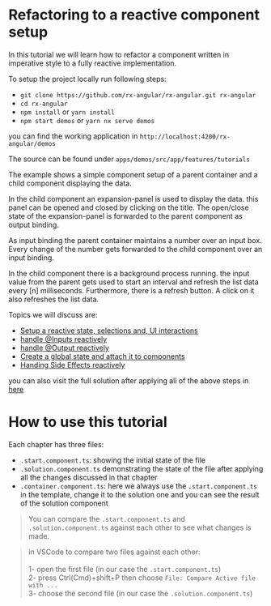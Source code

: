 # Refactoring to a reactive component setup

In this tutorial we will learn how to refactor a component written in imperative style to a fully reactive implementation.

To setup the project locally run following steps:

- `git clone https://github.com/rx-angular/rx-angular.git rx-angular`
- `cd rx-angular`
- `npm install` or `yarn install`
- `npm start demos` or `yarn nx serve demos`

you can find the working application in `http://localhost:4200/rx-angular/demos`

The source can be found under `apps/demos/src/app/features/tutorials`

The example shows a simple component setup of a parent container and a child component displaying the data.

In the child component an expansion-panel is used to display the data. this panel can be opened and closed by clicking on the title.
The open/close state of the expansion-panel is forwarded to the parent component as output binding.

As input binding the parent container maintains a number over an input box. Every change of the number gets forwarded to the child component over an input binding.

In the child component there is a background process running. the input value from the parent gets used to start an interval and refresh the list data every [n] milliseconds.
Furthermore, there is a refresh button. A click on it also refreshes the list data.

Topics we will discuss are:

- [Setup a reactive state, selections and, UI interactions][1-setup]
- [handle @Inputs reactively][2-input-bindings]
- [handle @Output reactively][3-output-bindings]
- [Create a global state and attach it to components][4-global-state]
- [Handing Side Effects reactively][5-side-effects]
<!-- - [Presenter Pattern][6-presenter-pattern] -->

you can also visit the full solution after applying all of the above steps in [here](https://github.com/rx-angular/rx-angular/tree/master/apps/demos/src/app/features/tutorials/basics/solution)

# How to use this tutorial

Each chapter has three files:

- `.start.component.ts`: showing the initial state of the file
- `.solution.component.ts` demonstrating the state of the file after applying all the changes discussed in that chapter
- `.container.component.ts`: here we always use the `.start.component.ts` in the template, change it to the solution one and you can see the result of the solution component

> You can compare the `.start.component.ts` and `.solution.component.ts` against each other to see what changes is made.

> in VSCode to compare two files against each other: <br> <br>
> 1- open the first file (in our case the `.start.component.ts`) <br>
> 2- press Ctrl(Cmd)+shift+P then choose `File: Compare Active file with ...` <br>
> 3- choose the second file (in our case the `.solution.component.ts`)

[1-setup]: https://github.com/rx-angular/rx-angular/tree/master/apps/demos/src/app/features/tutorials/basics/1-setup
[2-input-bindings]: https://github.com/rx-angular/rx-angular/tree/master/apps/demos/src/app/features/tutorials/basics/2-input-bindings
[3-output-bindings]: https://github.com/rx-angular/rx-angular/tree/master/apps/demos/src/app/features/tutorials/basics/3-output-bindings
[4-global-state]: https://github.com/rx-angular/rx-angular/tree/master/apps/demos/src/app/features/tutorials/basics/4-global-state
[5-side-effects]: https://github.com/rx-angular/rx-angular/tree/master/apps/demos/src/app/features/tutorials/basics/5-side-effects
